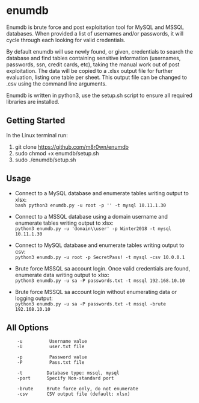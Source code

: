# enumdb
Enumdb is brute force and post exploitation tool for MySQL and MSSQL databases. When provided a list of usernames and/or passwords, it will cycle through each looking for valid credentials.

By default enumdb will use newly found, or given, credentials to search the database and find tables containing sensitive information (usernames, passwords, ssn, credit cards, etc), taking the manual work out of post exploitation. The data will be copied to a .xlsx output file for further evaluation, listing one table per sheet. This output file can be changed to .csv using the command line arguments.

Enumdb is written in python3, use the setup.sh script to ensure all required libraries are installed.

## Getting Started
In the Linux terminal run:
1. git clone https://github.com/m8r0wn/enumdb
2. sudo chmod +x enumdb/setup.sh
3. sudo ./enumdb/setup.sh

## Usage
* Connect to a MySQL database and enumerate tables writing output to xlsx:<br>
`bash python3 enumdb.py -u root -p '' -t mysql 10.11.1.30`

* Connect to a MSSQL database using a domain username and enumerate tables writing output to xlsx:<br>
`python3 enumdb.py -u 'domain\\user' -p Winter2018 -t mysql 10.11.1.30`

* Connect to MySQL database and enumerate tables writing output to csv:<br>
`python3 enumdb.py -u root -p SecretPass! -t mysql -csv 10.0.0.1`

* Brute force MSSQL sa account login. Once valid credentials are found, enumerate data writing output to xlsx:<br>
`python3 enumdb.py -u sa -P passwords.txt -t mssql 192.168.10.10`

* Brute force MSSQL sa account login without enumerating data or logging output:<br>
`python3 enumdb.py -u sa -P passwords.txt -t mssql -brute 192.168.10.10`

## All Options
        -u          Username value
        -U          user.txt file

        -p          Password value
        -P          Pass.txt file

        -t         Database type: mssql, mysql
        -port      Specify Non-standard port

        -brute     Brute force only, do not enumerate
        -csv       CSV output file (default: xlsx)
